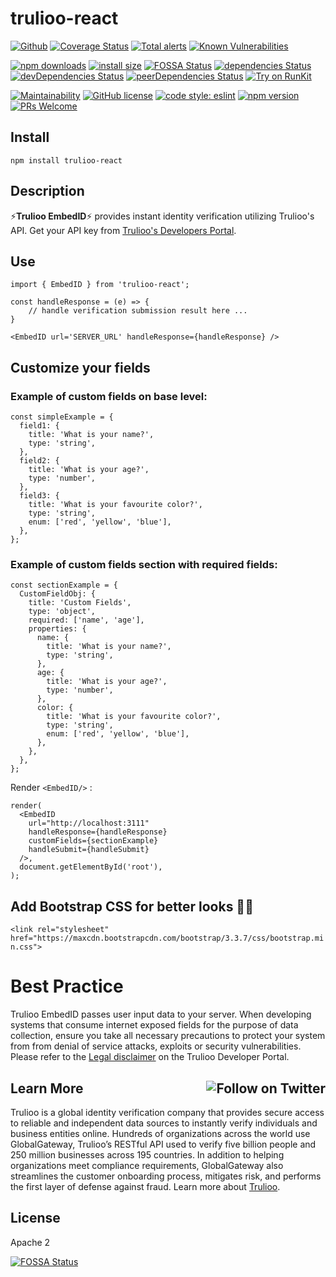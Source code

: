 # trulioo-react
[![Github](https://github.com/trulioo/trulioo-react/workflows/Build/badge.svg)](https://github.com/trulioo/trulioo-react/workflows/Build/badge.svg) <a href='https://coveralls.io/github/Trulioo/trulioo-react'><img src='https://coveralls.io/repos/github/Trulioo/trulioo-react/badge.svg' alt='Coverage Status' /></a> <a href="https://lgtm.com/projects/g/Trulioo/trulioo-react/alerts/"><img alt="Total alerts" src="https://img.shields.io/lgtm/alerts/g/Trulioo/trulioo-react.svg?logo=lgtm&logoWidth=18"/></a> [![Known Vulnerabilities](https://snyk.io//test/github/Trulioo/trulioo-react/badge.svg?targetFile=package.json)](https://snyk.io//test/github/Trulioo/trulioo-react?targetFile=package.json)

[![npm downloads](https://img.shields.io/npm/dy/trulioo-react.svg?style=flat-square)](https://www.npmjs.com/package/trulioo-react) [![install size](https://packagephobia.now.sh/badge?p=trulioo-react)](https://packagephobia.now.sh/result?p=trulioo-react) [![FOSSA Status](https://app.fossa.io/api/projects/git%2Bgithub.com%2FTrulioo%2Ftrulioo-react.svg?type=shield)](https://app.fossa.io/projects/git%2Bgithub.com%2FTrulioo%2Ftrulioo-react?ref=badge_shield) [![dependencies Status](https://david-dm.org/trulioo/trulioo-react/status.svg)](https://david-dm.org/trulioo/trulioo-react) [![devDependencies Status](https://david-dm.org/trulioo/trulioo-react/dev-status.svg)](https://david-dm.org/trulioo/trulioo-react?type=dev) [![peerDependencies Status](https://david-dm.org/trulioo/trulioo-react/peer-status.svg)](https://david-dm.org/trulioo/trulioo-react?type=peer) [![Try on RunKit](https://badge.runkitcdn.com/trulioo-react.svg)](https://npm.runkit.com/trulioo-react)

[![Maintainability](https://api.codeclimate.com/v1/badges/df714a6127dc55cbf6a2/maintainability)](https://codeclimate.com/github/Trulioo/trulioo-react/maintainability) [![GitHub license](https://img.shields.io/badge/license-Apache--2.0-blue.svg)](https://github.com/Trulioo/trulioo-react/blob/master/LICENSE) [![code style: eslint](https://badgen.net/badge/style/airbnb?icon=airbnb)](https://github.com/airbnb/javascript) [![npm version](https://img.shields.io/npm/v/trulioo-react.svg?style=flat-square)](https://www.npmjs.com/package/trulioo-react)  [![PRs Welcome](https://img.shields.io/badge/PRs-welcome-green.svg)](https://github.com/Trulioo/trulioo-react/pulls)

## Install

`npm install trulioo-react`

## Description

⚡**Trulioo EmbedID**⚡ provides instant identity verification utilizing Trulioo's API. Get your API key from [Trulioo's Developers Portal](https://gateway-admin.trulioo.com).

## Use

```
import { EmbedID } from 'trulioo-react';

const handleResponse = (e) => {
    // handle verification submission result here ...
}

<EmbedID url='SERVER_URL' handleResponse={handleResponse} />
```

## Customize your fields

### Example of custom fields on base level:

```
const simpleExample = {
  field1: {
    title: 'What is your name?',
    type: 'string',
  },
  field2: {
    title: 'What is your age?',
    type: 'number',
  },
  field3: {
    title: 'What is your favourite color?',
    type: 'string',
    enum: ['red', 'yellow', 'blue'],
  },
};
```

### Example of custom fields section with **required** fields:

```
const sectionExample = {
  CustomFieldObj: {
    title: 'Custom Fields',
    type: 'object',
    required: ['name', 'age'],
    properties: {
      name: {
        title: 'What is your name?',
        type: 'string',
      },
      age: {
        title: 'What is your age?',
        type: 'number',
      },
      color: {
        title: 'What is your favourite color?',
        type: 'string',
        enum: ['red', 'yellow', 'blue'],
      },
    },
  },
};
```
Render `<EmbedID/>` :
```
render(
  <EmbedID
    url="http://localhost:3111"
    handleResponse={handleResponse}
    customFields={sectionExample}
    handleSubmit={handleSubmit}
  />,
  document.getElementById('root'),
);
```

## Add Bootstrap CSS for better looks 💇🏼

`<link rel="stylesheet" href="https://maxcdn.bootstrapcdn.com/bootstrap/3.3.7/css/bootstrap.min.css">`

# Best Practice

Trulioo EmbedID passes user input data to your server. When developing systems that consume internet exposed fields for the purpose of data collection, ensure you take all necessary precautions to protect your system from from denial of service attacks, exploits or security vulnerabilities. Please refer to the [Legal disclaimer](https://developer.trulioo.com/docs/legal) on the Trulioo Developer Portal.

## Learn More <a href="https://twitter.com/intent/follow?screen_name=trulioo"><img align="right" src="https://img.shields.io/twitter/follow/trulioo.svg?style=social&label=Follow%20@trulioo" alt="Follow on Twitter"></a>

Trulioo is a global identity verification company that provides secure access to reliable and independent data sources to instantly verify individuals and business entities online. Hundreds of organizations across the world use GlobalGateway, Trulioo’s RESTful API used to verify five billion people and 250 million businesses across 195 countries. In addition to helping organizations meet compliance requirements, GlobalGateway also streamlines the customer onboarding process, mitigates risk, and performs the first layer of defense against fraud. Learn more about [Trulioo](https://www.trulioo.com/).

## License

Apache 2

[![FOSSA Status](https://app.fossa.io/api/projects/git%2Bgithub.com%2FTrulioo%2Ftrulioo-react.svg?type=large)](https://app.fossa.io/projects/git%2Bgithub.com%2FTrulioo%2Ftrulioo-react?ref=badge_large)
